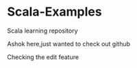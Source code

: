 # Scala-Examples
Scala learning repository

Ashok here,just wanted to check out github

Checking the edit feature
